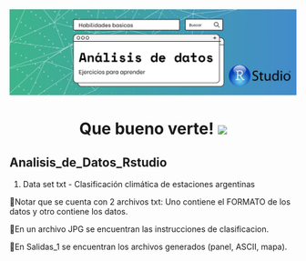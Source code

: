 <div id="header" align="center">
  <img src="https://github.com/Dlavec/Analisis_Datos_R/blob/main/Analisis_R_large.jpg" width="800"/>
  <h1 align="center">Que bueno verte!
  <img src="https://media.giphy.com/media/hvRJCLFzcasrR4ia7z/giphy.gif" width="30px"/>
  </h1>
</div>

## Analisis_de_Datos_Rstudio
1. Data set txt - Clasificación climática de estaciones argentinas

📌Notar que se cuenta con 2 archivos txt: Uno contiene el FORMATO de los datos y otro contiene los datos.

📌En un archivo JPG se encuentran las instrucciones de clasificacion.

📌En Salidas_1 se encuentran los archivos generados (panel, ASCII, mapa).

